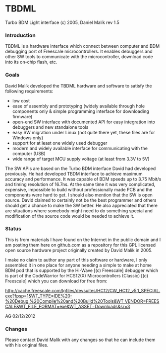 # TBDML

Turbo BDM Light interface
(c) 2005, Daniel Malík
rev 1.5


### Introduction

TBDML is a hardware interface which connect between computer and BDM debugging port of Freescale microcontrollers. It enables debuggers and other SW tools to communicate with the microcontroller, download code into its on-chip flash, etc.


### Goals

David Malík developed the TBDML hardware and software to satisfy the following
requirements:

 * low cost
 * ease of assembly and prototyping (widely available through hole components only & simple programming interface for downloading firmware)
 * open-end SW interface with documented API for easy integration into debuggers and new standalone tools
 * easy SW migration under Linux {not quite there yet, these files are for Windows only}
 * support for at least one widely used debugger
 * modern and widely available interface for communicating with the computer (USB)
 * wide range of target MCU supply voltage (at least from 3.3V to 5V)

The SW APIs are based on the Turbo BDM interface David had developed previously. He had developed TBDM interface to achieve maximum accuracy and performance. It was capable of BDM speeds up to 3.75 Mbit/s and timing resolution of 16.7ns. At the same time it was very complicated, expensive, impossible to build without professionally made PCB and the components were hard to get.
I should also mention that the SW is open source. David claimed to certainly not be the best programmer and others should get a chance to make the SW better. He also appreciated that there are situations where somebody might need to do something special and modification of the source code would be needed to achieve it.

 
### Status

This is from materials I have found on the Internet in the public domain and I am posting them here on github.com as a repository for this GPL licensed open source hardware project originally created by David Malík in 2005.

I make no claim to author any part of this software or hardware, I only assembled it in one place for anyone needing a simple to make at home BDM pod that is supported by the Hi-Wave [(c) Freescale] debugger which is part of the CodeWarrior for HCS12(X) Microcontrollers (Classic) [(c) Freescale] which you can download for free from:

 http://cache.freescale.com/lgfiles/devsuites/HC12/CW_HC12_v5.1_SPECIAL.exe?fpsp=1&WT_TYPE=IDE%20-%20Debug,%20Compile%20and%20Build%20Tools&WT_VENDOR=FREESCALE&WT_FILE_FORMAT=exe&WT_ASSET=Downloads&sr=3

AG 02/12/2012

### Changes

Please contact David Malík with any changes so that he can include them with his original files.

